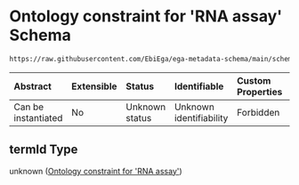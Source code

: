# Ontology constraint for 'RNA assay' Schema

```txt
https://raw.githubusercontent.com/EbiEga/ega-metadata-schema/main/schemas/EGA.experiment.json#/anyOf/1/then/properties/assayType/properties/termId
```



| Abstract            | Extensible | Status         | Identifiable            | Custom Properties | Additional Properties | Access Restrictions | Defined In                                                                           |
| :------------------ | :--------- | :------------- | :---------------------- | :---------------- | :-------------------- | :------------------ | :----------------------------------------------------------------------------------- |
| Can be instantiated | No         | Unknown status | Unknown identifiability | Forbidden         | Allowed               | none                | [EGA.experiment.json\*](../../../schemas/EGA.experiment.json "open original schema") |

## termId Type

unknown ([Ontology constraint for 'RNA assay'](ega-1-anyof-if-the-assayed-molecule-is-ribonucleic-acid-then-the-assay-type-must-be-of-rna-asay-type-then-properties-assaytype-properties-ontology-constraint-for-rna-assay.md))
